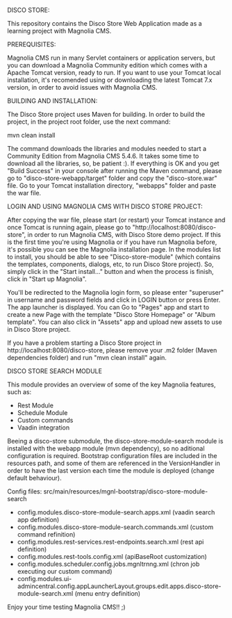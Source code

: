 DISCO STORE:

This repository contains the Disco Store Web Application made as a learning project with Magnolia CMS.

PREREQUISITES:

Magnolia CMS run in many Servlet containers or application servers, but you can download a Magnolia Community edition 
which comes with a Apache Tomcat version, ready to run. If you want to use your Tomcat local installation, it's recomended
using or downloading the latest Tomcat 7.x version, in order to avoid issues with Magnolia CMS.

BUILDING AND INSTALLATION:

The Disco Store project uses Maven for building. In order to build the project, in the project root folder, use the next command:

mvn clean install

The command downloads the libraries and modules needed to start a Community Edition from Magnolia CMS 5.4.6. It takes some time to 
download all the libraries, so, be patient :). If everything is OK and you get "Build Success" in your console after running the Maven 
command, please go to "disco-store-webapp/target" folder and copy the "disco-store.war" file. Go to your Tomcat installation directory,
"webapps" folder and paste the war file.

LOGIN AND USING MAGNOLIA CMS WITH DISCO STORE PROJECT:

After copying the war file, please start (or restart) your Tomcat instance and once Tomcat is running again, please go to 
"http://localhost:8080/disco-store", in order to run Magnolia CMS, with Disco Store demo project. If this is the first time you're using
Magnolia or if you have run Magnolia before, it's possible you can see the Magnolia installation page. In the modules list to install, you
should be able to see "Disco-store-module" (which contains the templates, components, dialogs, etc, to run Disco Store project). So, simply 
click in the "Start install..." button and when the process is finish, click in "Start up Magnolia".

You'll be redirected to the Magnolia login form, so please enter "superuser" in username and password fields and click in LOGIN button 
or press Enter. The app launcher is displayed. You can Go to "Pages" app and start to create a new Page with the template 
"Disco Store Homepage" or "Album template". You can also click in "Assets" app and upload new assets to use in Disco Store project.

If you have a problem starting a Disco Store project in http://localhost:8080/disco-store, please remove your .m2 folder (Maven dependencies
folder) and run "mvn clean install" again.

DISCO STORE SEARCH MODULE

This module provides an overview of some of the key Magnolia features, such as:
* Rest Module
* Schedule Module
* Custom commands
* Vaadin integration

Beeing a disco-store submodule, the disco-store-module-search module is installed with the webapp module (mvn dependency),
so no aditional configuration is required.
Bootstrap configuration files are included in the resources path, and some of them are referenced in the VersionHandler
in order to have the last version each time the module is deployed (change default behaviour).

Config files:
src/main/resources/mgnl-bootstrap/disco-store-module-search
* config.modules.disco-store-module-search.apps.xml (vaadin search app definition)
* config.modules.disco-store-module-search.commands.xml (custom command refinition)
* config.modules.rest-services.rest-endpoints.search.xml (rest api definition)
* config.modules.rest-tools.config.xml (apiBaseRoot customization)
* config.modules.scheduler.config.jobs.mgnltrnng.xml (chron job executing our custom command)
* config.modules.ui-admincentral.config.appLauncherLayout.groups.edit.apps.disco-store-module-search.xml (menu entry definition)

Enjoy your time testing Magnolia CMS!! ;)

